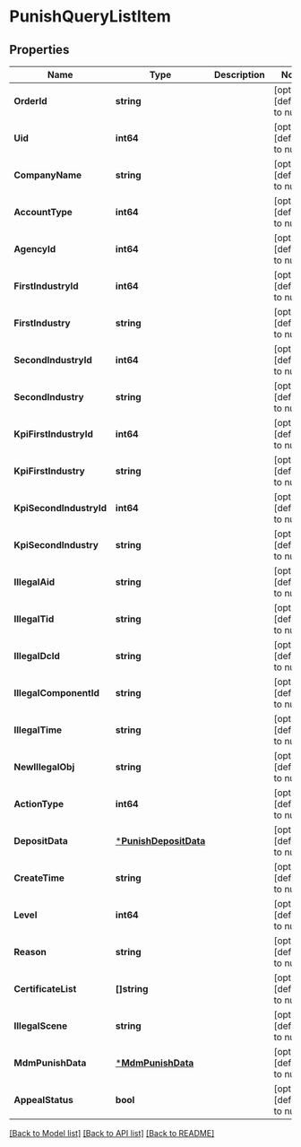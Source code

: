 # PunishQueryListItem

## Properties
Name | Type | Description | Notes
------------ | ------------- | ------------- | -------------
**OrderId** | **string** |  | [optional] [default to null]
**Uid** | **int64** |  | [optional] [default to null]
**CompanyName** | **string** |  | [optional] [default to null]
**AccountType** | **int64** |  | [optional] [default to null]
**AgencyId** | **int64** |  | [optional] [default to null]
**FirstIndustryId** | **int64** |  | [optional] [default to null]
**FirstIndustry** | **string** |  | [optional] [default to null]
**SecondIndustryId** | **int64** |  | [optional] [default to null]
**SecondIndustry** | **string** |  | [optional] [default to null]
**KpiFirstIndustryId** | **int64** |  | [optional] [default to null]
**KpiFirstIndustry** | **string** |  | [optional] [default to null]
**KpiSecondIndustryId** | **int64** |  | [optional] [default to null]
**KpiSecondIndustry** | **string** |  | [optional] [default to null]
**IllegalAid** | **string** |  | [optional] [default to null]
**IllegalTid** | **string** |  | [optional] [default to null]
**IllegalDcId** | **string** |  | [optional] [default to null]
**IllegalComponentId** | **string** |  | [optional] [default to null]
**IllegalTime** | **string** |  | [optional] [default to null]
**NewIllegalObj** | **string** |  | [optional] [default to null]
**ActionType** | **int64** |  | [optional] [default to null]
**DepositData** | [***PunishDepositData**](punish_deposit_data.md) |  | [optional] [default to null]
**CreateTime** | **string** |  | [optional] [default to null]
**Level** | **int64** |  | [optional] [default to null]
**Reason** | **string** |  | [optional] [default to null]
**CertificateList** | **[]string** |  | [optional] [default to null]
**IllegalScene** | **string** |  | [optional] [default to null]
**MdmPunishData** | [***MdmPunishData**](mdm_punish_data.md) |  | [optional] [default to null]
**AppealStatus** | **bool** |  | [optional] [default to null]

[[Back to Model list]](../README.md#documentation-for-models) [[Back to API list]](../README.md#documentation-for-api-endpoints) [[Back to README]](../README.md)


